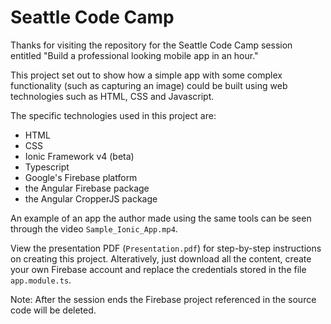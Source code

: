 # Seattle Code Camp

Thanks for visiting the repository for the Seattle Code Camp session entitled "Build a professional looking mobile app in an hour."

This project set out to show how a simple app with some complex functionality (such as capturing an image) could be built using web technologies such as HTML, CSS and Javascript.

The specific technologies used in this project are:

- HTML
- CSS
- Ionic Framework v4 (beta)
- Typescript
- Google's Firebase platform
- the Angular Firebase package
- the Angular CropperJS package

An example of an app the author made using the same tools can be seen through the video ```Sample_Ionic_App.mp4```.

View the presentation PDF (```Presentation.pdf```) for step-by-step instructions on creating this project. Alteratively, just download all the content, create your own Firebase account and replace the credentials stored in the file ```app.module.ts```.

Note: After the session ends the Firebase project referenced in the source code will be 
deleted.